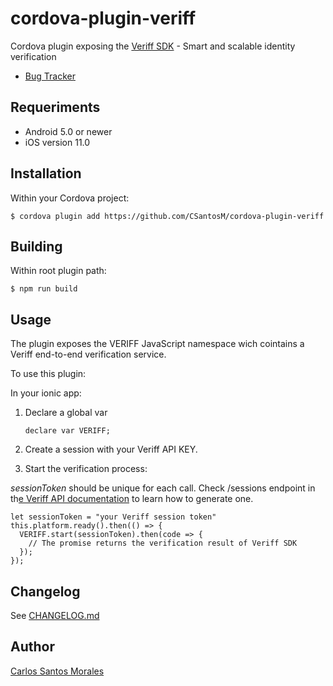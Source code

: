 # cordova-plugin-veriff

Cordova plugin exposing the [Veriff SDK](https://www.veriff.com/) - Smart and scalable identity verification


- [Bug Tracker](https://github.com/CSantosM/cordova-plugin-veriff/issues)


## Requeriments
- Android 5.0 or newer
-  iOS version 11.0
## Installation

Within your Cordova project:

`$ cordova plugin add https://github.com/CSantosM/cordova-plugin-veriff`


## Building

Within root plugin path:

`$ npm run build`

## Usage

The plugin exposes the VERIFF JavaScript namespace wich cointains a Veriff end-to-end verification service.

To use this plugin:

In your ionic app:

1. Declare a global var

    `declare var VERIFF;`

2. Create a session with your Veriff API KEY.


2. Start the verification process:

*sessionToken* should be unique for each call. Check /sessions endpoint in th[e Veriff API documentation](https://developers.veriff.com/#sessions) to learn how to generate one.

    let sessionToken = "your Veriff session token"
    this.platform.ready().then(() => {
      VERIFF.start(sessionToken).then(code => {
        // The promise returns the verification result of Veriff SDK
      });
    });
    
## Changelog

See [CHANGELOG.md](CHANGELOG.md)

## Author

[Carlos Santos Morales](https://www.linkedin.com/in/csantosm/)

